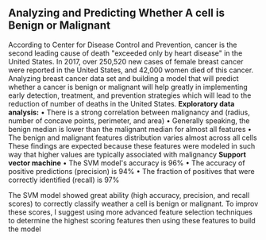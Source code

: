 ## Analyzing and Predicting Whether A cell is Benign or Malignant


According to Center for Disease Control and Prevention, cancer is the second leading cause of death "exceeded only by heart disease" in the United States. In 2017, over 250,520 new cases of female breast cancer were reported in the United States, and 42,000 women died of this cancer.
Analyzing breast cancer data set and building a model that will predict whether a cancer is benign or malignant will help greatly in implementing early detection, treatment, and prevention strategies which will lead to the reduction of number of deaths in the United States.
**Exploratory data analysis:**
•	There is a strong correlation between malignancy and (radius, number of concave points, perimeter, and area)
•	Generally speaking, the benign median is lower than the malignant median for almost all features
•	The benign and malignant features distribution varies almost across all cells
These findings are expected because these features were modeled in such way that higher values are typically associated with malignancy
**Support vector machine**
•	The SVM model's accuracy is 96%
•	The accuracy of positive predictions (precision) is 94%
•	The fraction of positives that were correctly identified (recall) is 97%

The SVM model showed great ability (high accuracy, precision, and recall scores) to correctly classify weather a cell is benign or malignant. To improv these scores, I suggest using more advanced feature selection techniques to determine the highest scoring features then using these features to build the model
